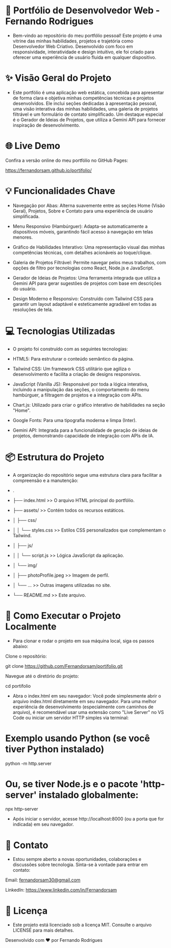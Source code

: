 # 🚀 Portfólio de Desenvolvedor Web - Fernando Rodrigues
* Bem-vindo ao repositório do meu portfólio pessoal! Este projeto é uma vitrine das minhas habilidades, projetos e trajetória como Desenvolvedor Web Criativo. Desenvolvido com foco em responsividade, interatividade e design intuitivo, ele foi criado para oferecer uma experiência de usuário fluida em qualquer dispositivo.

# ✨ Visão Geral do Projeto
* Este portfólio é uma aplicação web estática, concebida para apresentar de forma clara e objetiva minhas competências técnicas e projetos desenvolvidos. Ele inclui seções dedicadas à apresentação pessoal, uma visão interativa das minhas habilidades, uma galeria de projetos filtrável e um formulário de contato simplificado. Um destaque especial é o Gerador de Ideias de Projetos, que utiliza a Gemini API para fornecer inspiração de desenvolvimento.

# 🌐 Live Demo
Confira a versão online do meu portfólio no GitHub Pages:

https://fernandorsam.github.io/portifolio/

# 💡 Funcionalidades Chave
* Navegação por Abas: Alterna suavemente entre as seções Home (Visão Geral), Projetos, Sobre e Contato para uma experiência de usuário simplificada.

* Menu Responsivo (Hambúrguer): Adapta-se automaticamente a dispositivos móveis, garantindo fácil acesso à navegação em telas menores.

* Gráfico de Habilidades Interativo: Uma representação visual das minhas competências técnicas, com detalhes acionáveis ao toque/clique.

* Galeria de Projetos Filtrável: Permite navegar pelos meus trabalhos, com opções de filtro por tecnologias como React, Node.js e JavaScript.

* Gerador de Ideias de Projetos: Uma ferramenta integrada que utiliza a Gemini API para gerar sugestões de projetos com base em descrições do usuário.

* Design Moderno e Responsivo: Construído com Tailwind CSS para garantir um layout adaptável e esteticamente agradável em todas as resoluções de tela.

# 💻 Tecnologias Utilizadas
* O projeto foi construído com as seguintes tecnologias:

* HTML5: Para estruturar o conteúdo semântico da página.

* Tailwind CSS: Um framework CSS utilitário que agiliza o desenvolvimento e facilita a criação de designs responsivos.

* JavaScript (Vanilla JS): Responsável por toda a lógica interativa, incluindo a manipulação das seções, o comportamento do menu hambúrguer, a filtragem de projetos e a integração com APIs.

* Chart.js: Utilizado para criar o gráfico interativo de habilidades na seção "Home".

* Google Fonts: Para uma tipografia moderna e limpa (Inter).

* Gemini API: Integrada para a funcionalidade de geração de ideias de projetos, demonstrando capacidade de integração com APIs de IA.

# 📦 Estrutura do Projeto
* A organização do repositório segue uma estrutura clara para facilitar a compreensão e a manutenção:

* .
* ├── index.html                  >> O arquivo HTML principal do portfólio.
* ├── assets/                     >> Contém todos os recursos estáticos.
* │   ├── css/
* │   │   └── styles.css          >> Estilos CSS personalizados que complementam o Tailwind.
* │   ├── js/
* │   │   └── script.js           >> Lógica JavaScript da aplicação.
* │   └── img/
* │       ├── photoProfile.jpeg   >> Imagem de perfil.
* │       └── ...                 >> Outras imagens utilizadas no site.
* └── README.md                   >> Este arquivo.

# 🚀 Como Executar o Projeto Localmente
* Para clonar e rodar o projeto em sua máquina local, siga os passos abaixo:

Clone o repositório:

git clone https://github.com/Fernandorsam/portifolio.git

Navegue até o diretório do projeto:

cd portifolio

* Abra o index.html em seu navegador:
Você pode simplesmente abrir o arquivo index.html diretamente em seu navegador. Para uma melhor experiência de desenvolvimento (especialmente com caminhos de arquivo), é recomendável usar uma extensão como "Live Server" no VS Code ou iniciar um servidor HTTP simples via terminal:

# Exemplo usando Python (se você tiver Python instalado)
python -m http.server

# Ou, se tiver Node.js e o pacote 'http-server' instalado globalmente:
npx http-server

* Após iniciar o servidor, acesse http://localhost:8000 (ou a porta que for indicada) em seu navegador.

# 🤝 Contato
* Estou sempre aberto a novas oportunidades, colaborações e discussões sobre tecnologia. Sinta-se à vontade para entrar em contato:

Email: fernandorsam30@gmail.com

LinkedIn: https://www.linkedin.com/in/Fernandorsam

# 📄 Licença
* Este projeto está licenciado sob a licença MIT. Consulte o arquivo LICENSE para mais detalhes.

Desenvolvido com ❤️ por Fernando Rodrigues